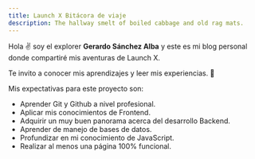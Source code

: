 ```yaml
---
title: Launch X Bitácora de viaje
description: The hallway smelt of boiled cabbage and old rag mats.
---
```


Hola ✌️  soy el explorer **Gerardo Sánchez Alba** y este es mi blog personal donde compartiré mis aventuras de Launch X.

Te invito a conocer mis aprendizajes y leer mis experiencias. 🚀

Mis expectativas para este proyecto son:
- Aprender Git y Github a nivel profesional.
- Aplicar mis conocimientos de Frontend.
- Adquirir un muy buen panorama acerca del desarrollo Backend.
- Aprender de manejo de bases de datos.
- Profundizar en mi conocimiento de JavaScript.
- Realizar al menos una página 100% funcional.





